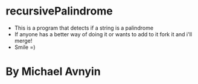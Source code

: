 # recursivePalindrome

- This is a program that detects if a string is a palindrome
- If anyone has a better way of doing it or wants to add to it fork it and i'll merge!
- Smile =)
# By Michael Avnyin
